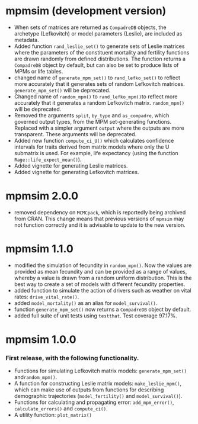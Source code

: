 # mpmsim (development version)

- When sets of matrices are returned as `CompadreDB` objects, the archetype (Lefkovitch) or model parameters (Leslie), are included as metadata.
- Added function `rand_leslie_set()` to generate sets of Leslie matrices where the parameters of the constituent mortality and fertility functions are drawn randomly from defined distributions. The function returns a `CompadreDB` object by default, but can also be set to produce lists of MPMs or life tables.
- changed name of `generate_mpm_set()` to `rand_lefko_set()` to reflect more accurately that it generates sets of random Lefkovitch matrices. `generate_mpm_set()` will be deprecated.
- Changed name of `random_mpm()` to `rand_lefko_mpm()`to reflect more accurately that it generates a random Lefkovitch matrix. `random_mpm()` will be deprecated.
- Removed the arguments `split`, `by_type` and `as_compadre`, which governed output types, from the MPM set-generating functions. Replaced with a simpler argument `output` where the outputs are more transparent. These arguments will be deprecated.
- Added new function `compute_ci_U()` which calculates confidence intervals for traits derived from matrix models where only the U submatrix is used. For example, life expectancy (using the function `Rage::life_expect_mean()`). 
- Added vignette for generating Leslie matrices.
- Added vignette for generating Lefkovitch matrices.


# mpmsim 2.0.0

- removed dependency on `MCMCpack`, which is reportedly being archived from CRAN. This change means that previous versions of `mpmsim` may not function correctly and it is advisable to update to the new version.

# mpmsim 1.1.0

- modified the simulation of fecundity in `random_mpm()`. Now the values are provided as mean fecundity and can be provided as a range of values, whereby a value is drawn from a random uniform distribution. This is the best way to create a set of models with different fecundity properties.
- added function to simulate the action of drivers such as weather on vital rates: `drive_vital_rate()`.
- added `model_mortality()` as an alias for `model_survival()`.
- function `generate_mpm_set()` now returns a `CompadreDB` object by default.
- added full suite of unit tests using `testthat`. Test coverage 97.17%.

# mpmsim 1.0.0

### First release, with the following functionality.

- Functions for simulating Lefkovitch matrix models: `generate_mpm_set()` and`random_mpm()`.
- A function for constructing Leslie matrix models: `make_leslie_mpm()`, which can make use of outputs from functions for describing demographic trajectories (`model_fertility()` and `model_survival()`).
- Functions for calculating and propagating error: `add_mpm_error()`, `calculate_errors()` and `compute_ci()`.
- A utility function: `plot_matrix()`
